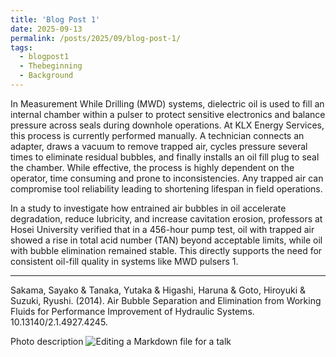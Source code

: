 ```yaml
---
title: 'Blog Post 1'
date: 2025-09-13
permalink: /posts/2025/09/blog-post-1/
tags:
  - blogpost1
  - Thebeginning
  - Background
---
```


In Measurement While Drilling (MWD) systems, dielectric oil is used to fill an internal chamber within a pulser to protect sensitive electronics and balance pressure across seals during downhole operations. At KLX Energy Services, this process is currently performed manually. A technician connects an adapter, draws a vacuum to remove trapped air, cycles pressure several times to eliminate residual bubbles, and finally installs an oil fill plug to seal the chamber. While effective, the process is highly dependent on the operator, time consuming and prone to inconsistencies. Any trapped air can compromise tool reliability leading to shortening lifespan in field operations.

In a study to investigate how entrained air bubbles in oil accelerate degradation, reduce lubricity, and increase cavitation erosion, professors at Hosei University verified that in a 456-hour pump test, oil with trapped air showed a rise in total acid number (TAN) beyond acceptable limits, while oil with bubble elimination remained stable. This directly supports the need for consistent oil-fill quality in systems like MWD pulsers 1.

---
<p class="reference">Sakama, Sayako & Tanaka, Yutaka & Higashi, Haruna & Goto, Hiroyuki & Suzuki, Ryushi. (2014). Air Bubble Separation and Elimination from Working Fluids for Performance Improvement of Hydraulic Systems. 10.13140/2.1.4927.4245.</p>

Photo description
![Editing a Markdown file for a talk](/images/profile.png)


